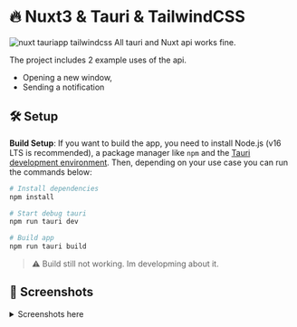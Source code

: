 # 🔥 Nuxt3 & Tauri & TailwindCSS
![nuxt tauriapp tailwindcss](https://i.imgur.com/qNOUf2a.png)
All tauri and Nuxt api works fine. 

The project includes 2 example uses of the api.
* Opening a new window,
* Sending a notification

## 🛠 Setup

**Build Setup**: If you want to build the app, you need to install Node.js (v16 LTS is recommended), a package manager like `npm` and the [Tauri development environment](https://tauri.app/v1/guides/getting-started/prerequisites). Then, depending on your use case you can run the commands below:

```bash
# Install dependencies
npm install

# Start debug tauri
npm run tauri dev

# Build app
npm run tauri build
```
> ⚠️ Build still not working. Im developming about it. 

## 📸 Screenshots
<details>
	<summary>Screenshots here</summary>
	<img src="https://i.imgur.com/Ao5MiP5.png" alt="Home screen" />
	<img src="https://i.imgur.com/qYMe9Ef.png" alt="notification" />
	<img src="https://i.imgur.com/lqYJc1w.png" alt="About project window" />
</details>